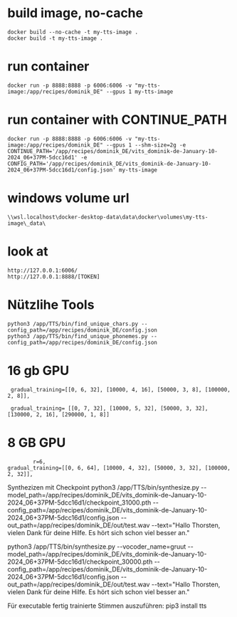 # build image, no-cache
    docker build --no-cache -t my-tts-image .
    docker build -t my-tts-image .

# run container
    docker run -p 8888:8888 -p 6006:6006 -v "my-tts-image:/app/recipes/dominik_DE" --gpus 1 my-tts-image

# run container with CONTINUE_PATH
    docker run -p 8888:8888 -p 6006:6006 -v "my-tts-image:/app/recipes/dominik_DE" --gpus 1 --shm-size=2g -e CONTINUE_PATH='/app/recipes/dominik_DE/vits_dominik-de-January-10-2024_06+37PM-5dcc16d1' -e CONFIG_PATH='/app/recipes/dominik_DE/vits_dominik-de-January-10-2024_06+37PM-5dcc16d1/config.json' my-tts-image

# windows volume url
    \\wsl.localhost\docker-desktop-data\data\docker\volumes\my-tts-image\_data\

# look at 
    http://127.0.0.1:6006/
    http://127.0.0.1:8888/[TOKEN]


# Nützlihe Tools
    python3 /app/TTS/bin/find_unique_chars.py --config_path=/app/recipes/dominik_DE/config.json
    python3 /app/TTS/bin/find_unique_phonemes.py --config_path=/app/recipes/dominik_DE/config.json


# 16 gb GPU
     gradual_training=[[0, 6, 32], [10000, 4, 16], [50000, 3, 8], [100000, 2, 8]],

     gradual_training= [[0, 7, 32], [10000, 5, 32], [50000, 3, 32], [130000, 2, 16], [290000, 1, 8]]



# 8 GB GPU
            r=6,
    gradual_training=[[0, 6, 64], [10000, 4, 32], [50000, 3, 32], [100000, 2, 32]],




Synthezizen mit Checkpoint
python3 /app/TTS/bin/synthesize.py --model_path=/app/recipes/dominik_DE/vits_dominik-de-January-10-2024_06+37PM-5dcc16d1/checkpoint_31000.pth --config_path=/app/recipes/dominik_DE/vits_dominik-de-January-10-2024_06+37PM-5dcc16d1/config.json --out_path=/app/recipes/dominik_DE/out/test.wav --text="Hallo Thorsten, vielen Dank für deine Hilfe. Es hört sich schon viel besser an."



python3 /app/TTS/bin/synthesize.py --vocoder_name=gruut --model_path=/app/recipes/dominik_DE/vits_dominik-de-January-10-2024_06+37PM-5dcc16d1/checkpoint_30000.pth --config_path=/app/recipes/dominik_DE/vits_dominik-de-January-10-2024_06+37PM-5dcc16d1/config.json --out_path=/app/recipes/dominik_DE/out/test.wav --text="Hallo Thorsten, vielen Dank für deine Hilfe. Es hört sich schon viel besser an."




Für executable fertig trainierte Stimmen auszuführen:
pip3 install tts
